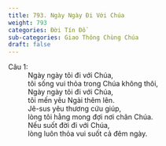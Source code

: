 ```yaml
---
title: 793. Ngày Ngày Đi Với Chúa
weight: 793
categories: Đời Tín Đồ
sub-categories: Giao Thông Chùng Chúa
draft: false
---
```

<dl><dt>Câu 1:</dt><dd data-verse="1">Ngày ngày tôi đi với Chúa, <br/>tôi sống vui thỏa trong Chúa không thôi, <br/>Ngày ngày tôi đi với Chúa, <br/>tôi mến yêu Ngài thêm lên. <br/>Jê-sus yêu thương cứu giúp, <br/>lòng tôi hằng mong đợi nơi chân Chúa. <br/>Nếu suốt đời đi với Chúa, <br/>lòng luôn thỏa vui suốt cả đêm ngày. </dd></dl>